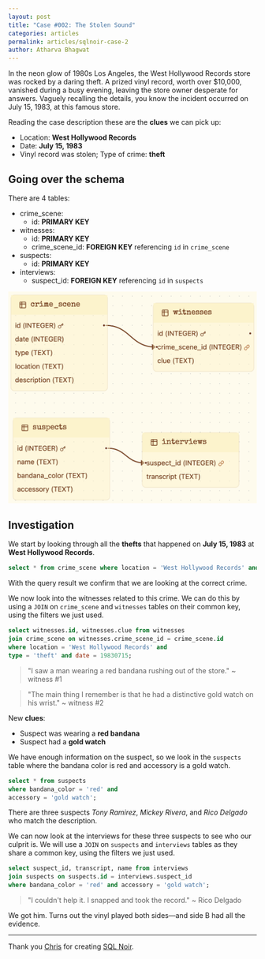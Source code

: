 ```yaml
---
layout: post
title: "Case #002: The Stolen Sound"
categories: articles
permalink: articles/sqlnoir-case-2
author: Atharva Bhagwat
---
```

<!-- markdownlint-disable MD032 MD033 -->

In the neon glow of 1980s Los Angeles, the West Hollywood Records store was rocked by a daring theft. A prized vinyl record, worth over $10,000, vanished during a busy evening, leaving the store owner desperate for answers. Vaguely recalling the details, you know the incident occurred on July 15, 1983, at this famous store.

Reading the case description these are the **clues** we can pick up:

- Location: **West Hollywood Records**
- Date: **July 15, 1983**
- Vinyl record was stolen; Type of crime: **theft**

## Going over the schema

There are 4 tables:
- crime_scene:
  - id: **PRIMARY KEY**
- witnesses:
  - id: **PRIMARY KEY**
  - crime_scene_id: **FOREIGN KEY** referencing `id` in `crime_scene`
- suspects:
  - id: **PRIMARY KEY**
- interviews:
  - suspect_id: **FOREIGN KEY** referencing `id` in `suspects`

<img src='/assets/images/articles/sqlnoir_case2/schema.png' alt='case2_schema'>

## Investigation

We start by looking through all the **thefts** that happened on **July 15, 1983** at **West Hollywood Records**.

```sql
select * from crime_scene where location = 'West Hollywood Records' and type = 'theft' and date = 19830715;
```

With the query result we confirm that we are looking at the correct crime.

We now look into the witnesses related to this crime. We can do this by using a `JOIN` on `crime_scene` and `witnesses` tables on their common key, using the filters we just used.

```sql
select witnesses.id, witnesses.clue from witnesses 
join crime_scene on witnesses.crime_scene_id = crime_scene.id 
where location = 'West Hollywood Records' and 
type = 'theft' and date = 19830715;
```

> "I saw a man wearing a red bandana rushing out of the store." ~ witness #1

> "The main thing I remember is that he had a distinctive gold watch on his wrist." ~ witness #2

New **clues**:
- Suspect was wearing a **red bandana**
- Suspect had a **gold watch**

We have enough information on the suspect, so we look in the `suspects` table where the bandana color is red and accessory is a gold watch.

```sql
select * from suspects 
where bandana_color = 'red' and 
accessory = 'gold watch';
```

There are three suspects *Tony Ramirez*, *Mickey Rivera*, and *Rico Delgado* who match the description.

We can now look at the interviews for these three suspects to see who our culprit is. We will use a `JOIN` on `suspects` and `interviews` tables as they share a common key, using the filters we just used.

```sql
select suspect_id, transcript, name from interviews 
join suspects on suspects.id = interviews.suspect_id 
where bandana_color = 'red' and accessory = 'gold watch';
```

> "I couldn't help it. I snapped and took the record." ~ Rico Delgado

We got him. Turns out the vinyl played both sides—and side B had all the evidence.

----

Thank you [Chris](https://github.com/hristo2612) for creating [SQL Noir](https://www.sqlnoir.com/).
